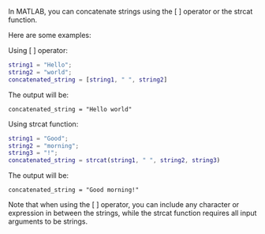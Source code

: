 In MATLAB, you can concatenate strings using the [ ] operator or the strcat function.

Here are some examples:

Using [ ] operator:
```matlab
string1 = "Hello";
string2 = "world";
concatenated_string = [string1, " ", string2]
```

The output will be: 
```
concatenated_string = "Hello world"
```

Using strcat function:
```matlab
string1 = "Good";
string2 = "morning";
string3 = "!";
concatenated_string = strcat(string1, " ", string2, string3)
```

The output will be: 
```
concatenated_string = "Good morning!"
```

Note that when using the [ ] operator, you can include any character or expression in between the strings, while the strcat function requires all input arguments to be strings.